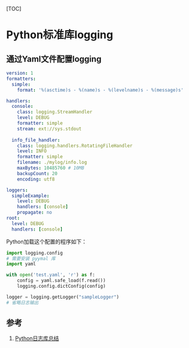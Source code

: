 [TOC]

# Python标准库logging

## 通过Yaml文件配置logging

```yaml
version: 1
formatters:
  simple:
    format: '%(asctime)s - %(name)s - %(levelname)s - %(message)s'

handlers:
  console:
    class: logging.StreamHandler
    level: DEBUG
    formatter: simple
    stream: ext://sys.stdout
  
  info_file_handler:
    class: logging.handlers.RotatingFileHandler
    level: INFO
    formatter: simple
    filename: ./mylog/info.log
    maxBytes: 10485760 # 10MB
    backupCount: 20
    encoding: utf8

loggers:
  simpleExample:
    level: DEBUG
    handlers: [console]
    propagate: no
root:
  level: DEBUG
  handlers: [console]
```

Python加载这个配置的程序如下：

```python
import logging.config
# 需要安装 pyymal 库
import yaml

with open('test.yaml', 'r') as f:
    config = yaml.safe_load(f.read())
    logging.config.dictConfig(config)

logger = logging.getLogger("sampleLogger")
# 省略日志输出
```

## 参考

1. [Python日志库总结](https://cloud.tencent.com/developer/article/1354396)
